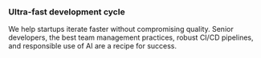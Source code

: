 ### Ultra-fast development cycle

We help startups iterate faster without compromising quality. Senior developers,
the best team management practices, robust CI/CD pipelines, and responsible use
of AI are a recipe for success.
